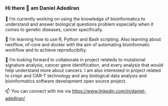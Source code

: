 ### Hi there 👋 am Daniel Adediran

🔭 I’m currently working on using the knowledge of bioinformatics to understand and answer biological questions problem especially when it comes to genetic diseases, cancer specifically.

 🌱 I’m learning how to use R, Python and Bash scripting. Also learning about nextflow, nf-core and docker with the aim of automating bioinformatic workflow and to achieve reproducibilty.
 
 👯 I’m looking forward to collaborate in project relateds to mutational signature analysis, cancer gene identification, and every analysis that would help understand more about cancers. I am also interested in project related to crispr and CAR-T technology and any biological data analysis and bioinformatics software development open source project.
 
 📫 You can connect with me via https://www.linkedin.com/in/daniel-adediran/
